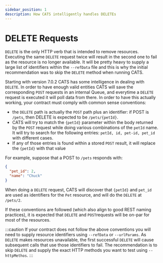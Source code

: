 ```yaml
---
sidebar_position: 1
description: How CATS intelligently handles DELETEs
---
```


# DELETE Requests
`DELETE` is the only HTTP verb that is intended to remove resources. Executing the same `DELETE` request twice will result in the second one to fail as the resource is no longer available.
It will be pretty heavy to supply a large list of identifiers within the `--refData` file and this is why the initial recommendation was to skip the `DELETE` method when running CATS.

Starting with version 7.0.2 CATS has some intelligence in dealing with `DELETE`. In order to have enough valid entities CATS will save the corresponding `POST` requests in an internal Queue, and
everytime a `DELETE` request is executed it will poll data from there. In order to have this actually working, your contract must comply with common sense conventions:

- the `DELETE` path is actually the `POST` path plus an identifier: if POST is `/pets`, then DELETE is expected to be `/pets/{petId}`.
- CATS will try to match the `{petId}` parameter within the body returned by the `POST` request while doing various combinations of the `petId` name. It will try to search for the following entries: `petId, id, pet-id, pet_id` with different cases.
- If any of those entries is found within a stored `POST` result, it will replace the `{petId}` with that value

For example, suppose that a POST to `/pets` responds with:

```json
{
  "pet_id": 2,
  "name": "Chuck"
}
```

When doing a `DELETE` request, CATS will discover that `{petId}` and `pet_id` are used as identifiers for the `Pet` resource, and will do the `DELETE` at `/pets/2`.

If these conventions are followed (which also align to good REST naming practices), it is expected that `DELETE` and `POST`requests will be on-par for most of the resources.

:::caution
If your contract does not follow the above conventions you will need to supply resource identifiers using `--refData` or `--urlParams`. 
As `DELETE` makes resources unavailable, the first successful `DELETE` will cause subsequent calls that use those identifiers to fail. 
The recommendation is to skip `DELETE` and supply the exact HTTP methods you want to test using `--httpMethos`.
:::
